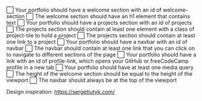 ⬜ Your portfolio should have a welcome section with an id of welcome-section
⬜ The welcome section should have an h1 element that contains text
⬜ Your portfolio should have a projects section with an id of projects
⬜ The projects section should contain at least one element with a class of project-tile to hold a project
⬜ The projects section should contain at least one link to a project
⬜ Your portfolio should have a navbar with an id of navbar
⬜ The navbar should contain at least one link that you can click on to navigate to different sections of the page
⬜ Your portfolio should have a link with an id of profile-link, which opens your GitHub or freeCodeCamp profile in a new tab
⬜︎ Your portfolio should have at least one media query
⬜ The height of the welcome section should be equal to the height of the viewport
⬜︎ The navbar should always be at the top of the viewport


Design inspiration:
https://sergetiutyk.com/
